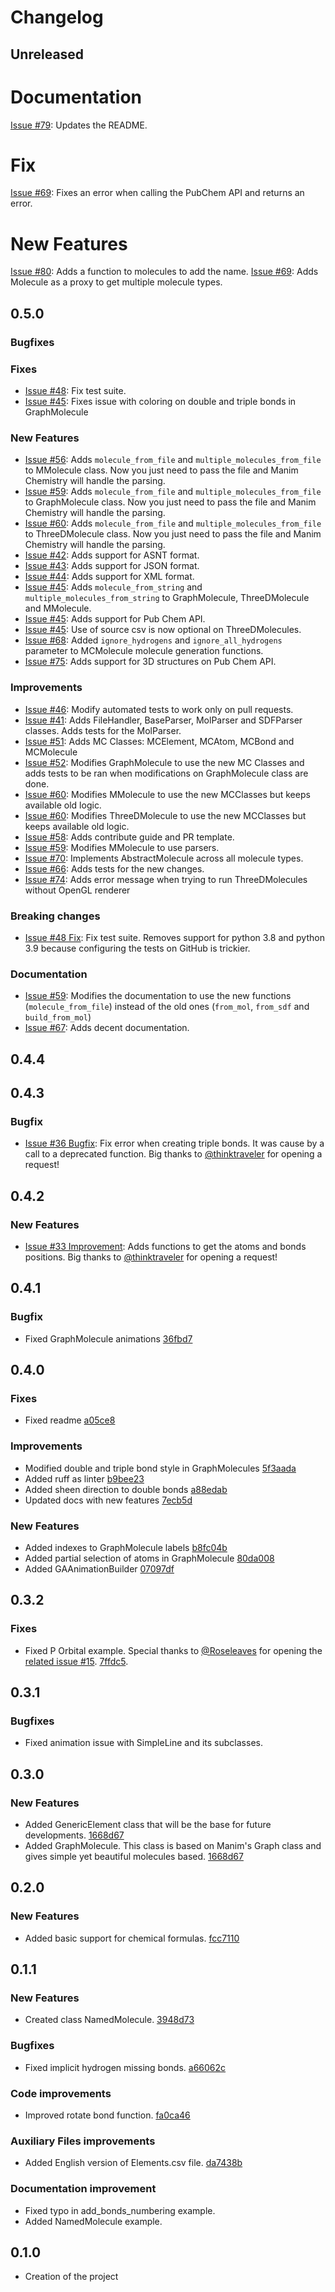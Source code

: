 # Changelog

## Unreleased

# Documentation
[Issue #79](https://github.com/UnMolDeQuimica/manim-Chemistry/issues/79): Updates the README.

# Fix
[Issue #69](https://github.com/UnMolDeQuimica/manim-Chemistry/issues/69): Fixes an error when calling the PubChem API and returns an error.

# New Features
[Issue #80](https://github.com/UnMolDeQuimica/manim-Chemistry/issues/80): Adds a function to molecules to add the name.
[Issue #69](https://github.com/UnMolDeQuimica/manim-Chemistry/issues/69): Adds Molecule as a proxy to get multiple molecule types.

## 0.5.0

### Bugfixes

### Fixes
* [Issue #48](https://github.com/UnMolDeQuimica/manim-Chemistry/issues/48): Fix test suite.
* [Issue #45](https://github.com/UnMolDeQuimica/manim-Chemistry/pull/63): Fixes issue with coloring on double and triple bonds in GraphMolecule

### New Features
* [Issue #56](https://github.com/UnMolDeQuimica/manim-Chemistry/pull/56): Adds `molecule_from_file` and `multiple_molecules_from_file` to MMolecule class. Now you just need to pass the file and Manim Chemistry will handle the parsing.
* [Issue #59](https://github.com/UnMolDeQuimica/manim-Chemistry/pull/59): Adds `molecule_from_file` and `multiple_molecules_from_file` to GraphMolecule class. Now you just need to pass the file and Manim Chemistry will handle the parsing.
* [Issue #60](https://github.com/UnMolDeQuimica/manim-Chemistry/pull/60): Adds `molecule_from_file` and `multiple_molecules_from_file` to ThreeDMolecule class. Now you just need to pass the file and Manim Chemistry will handle the parsing.
* [Issue #42](https://github.com/UnMolDeQuimica/manim-Chemistry/pull/61): Adds support for ASNT format.
* [Issue #43](https://github.com/UnMolDeQuimica/manim-Chemistry/pull/62): Adds support for JSON format.
* [Issue #44](https://github.com/UnMolDeQuimica/manim-Chemistry/pull/63): Adds support for XML format.
* [Issue #45](https://github.com/UnMolDeQuimica/manim-Chemistry/pull/63): Adds `molecule_from_string` and `multiple_molecules_from_string` to GraphMolecule, ThreeDMolecule and MMolecule.
* [Issue #45](https://github.com/UnMolDeQuimica/manim-Chemistry/pull/63): Adds support for Pub Chem API.
* [Issue #45](https://github.com/UnMolDeQuimica/manim-Chemistry/pull/63): Use of source csv is now optional on ThreeDMolecules.
* [Issue #68](https://github.com/UnMolDeQuimica/manim-Chemistry/pull/72): Added `ignore_hydrogens` and `ignore_all_hydrogens` parameter to MCMolecule molecule generation functions.
* [Issue #75](https://github.com/UnMolDeQuimica/manim-Chemistry/pull/76): Adds support for 3D structures on Pub Chem API.

### Improvements
* [Issue #46](https://github.com/UnMolDeQuimica/manim-Chemistry/pull/47): Modify automated tests to work only on pull requests.
* [Issue #41](https://github.com/UnMolDeQuimica/manim-Chemistry/pull/50): Adds FileHandler, BaseParser, MolParser and SDFParser classes. Adds tests for the MolParser.
* [Issue #51](https://github.com/UnMolDeQuimica/manim-Chemistry/pull/55): Adds MC Classes: MCElement, MCAtom, MCBond and MCMolecule
* [Issue #52](https://github.com/UnMolDeQuimica/manim-Chemistry/pull/56): Modifies GraphMolecule to use the new MC Classes and adds tests to be ran when modifications on GraphMolecule class are done.
* [Issue #60](https://github.com/UnMolDeQuimica/manim-Chemistry/pull/59): Modifies MMolecule to use the new MCClasses but keeps available old logic.
* [Issue #60](https://github.com/UnMolDeQuimica/manim-Chemistry/pull/60): Modifies ThreeDMolecule to use the new MCClasses but keeps available old logic.
* [Issue #58](https://github.com/UnMolDeQuimica/manim-Chemistry/pull/58): Adds contribute guide and PR template.
* [Issue #59](https://github.com/UnMolDeQuimica/manim-Chemistry/pull/59): Modifies MMolecule to use parsers.
* [Issue #70](https://github.com/UnMolDeQuimica/manim-Chemistry/pull/71): Implements AbstractMolecule across all molecule types.
* [Issue #66](https://github.com/UnMolDeQuimica/manim-Chemistry/pull/71): Adds tests for the new changes.
* [Issue #74](https://github.com/UnMolDeQuimica/manim-Chemistry/pull/77): Adds error message when trying to run ThreeDMolecules without OpenGL renderer

### Breaking changes
* [Issue #48 Fix](https://github.com/UnMolDeQuimica/manim-Chemistry/issues/48): Fix test suite. Removes support for python 3.8 and python 3.9 because configuring the tests on GitHub is trickier.

### Documentation
* [Issue #59](https://github.com/UnMolDeQuimica/manim-Chemistry/pull/59): Modifies the documentation to use the new functions (`molecule_from_file`) instead of the old ones (`from_mol`, `from_sdf` and `build_from_mol`)
* [Issue #67](https://github.com/UnMolDeQuimica/manim-Chemistry/pull/78): Adds decent documentation.

## 0.4.4


## 0.4.3
### Bugfix
* [Issue #36 Bugfix](https://github.com/UnMolDeQuimica/manim-Chemistry/pull/36): Fix error when creating triple bonds. It was cause by a call to a deprecated function. Big thanks to [@thinktraveler](https://github.com/thinktraveller) for opening a request!

## 0.4.2
### New Features
* [Issue #33 Improvement](https://github.com/UnMolDeQuimica/manim-Chemistry/pull/34): Adds functions to get the atoms and bonds positions. Big thanks to [@thinktraveler](https://github.com/thinktraveller) for opening a request!

## 0.4.1
### Bugfix
* Fixed GraphMolecule animations [36fbd7](https://github.com/UnMolDeQuimica/manim-Chemistry/commit/36fbd72bc76931a7f6fa1ab67c1bb48b573855e5)


## 0.4.0
### Fixes
* Fixed readme [a05ce8](https://github.com/UnMolDeQuimica/manim-Chemistry/commit/a05ce87bef3d855dbf3371bf4e5abadf17eccd06)

### Improvements
* Modified double and triple bond style in GraphMolecules [5f3aada](https://github.com/UnMolDeQuimica/manim-Chemistry/commit/5f3aada58fd3fe90ff1d3f6f5df3759366484b3d)
* Added ruff as linter [b9bee23](https://github.com/UnMolDeQuimica/manim-Chemistry/commit/b9bee231b70eac5b5decba1849d935b87e86342b)
* Added sheen direction to double bonds [a88edab](https://github.com/UnMolDeQuimica/manim-Chemistry/commit/a88edab87a3184328147c2bf3961b98817926fb1)
* Updated docs with new features [7ecb5d](https://github.com/UnMolDeQuimica/manim-Chemistry/commit/7ecb5d3dc34932d93b3cf71f65ed01e76e645dbd)

### New Features
* Added indexes to GraphMolecule labels [b8fc04b](https://github.com/UnMolDeQuimica/manim-Chemistry/commit/b8fc04b7adc9654a4529ddec01b6c2e6f67cd4cd)
* Added partial selection of atoms in GraphMolecule [80da008](https://github.com/UnMolDeQuimica/manim-Chemistry/commit/80da008f7ddcbaf944b813f8a6fd49eab5551183)
* Added GAAnimationBuilder [07097df](https://github.com/UnMolDeQuimica/manim-Chemistry/commit/07097dfe03671374b4f1e13a7a9eb7279c40775a)

## 0.3.2
### Fixes
* Fixed P Orbital example. Special thanks to [@Roseleaves](https://github.com/Roseleaves) for opening the [related issue #15](https://github.com/UnMolDeQuimica/manim-Chemistry/issues/15). [7ffdc5](https://github.com/UnMolDeQuimica/manim-Chemistry/pull/16/commits/7ffdc52f90bae0605c27a3f9d545d0538a51c04b).

## 0.3.1
### Bugfixes
* Fixed animation issue with SimpleLine and its subclasses.

## 0.3.0
### New Features
* Added GenericElement class that will be the base for future developments. [1668d67](https://github.com/UnMolDeQuimica/manim-Chemistry/commit/1668d670752c86b860ff20c2d9e58ba4286329e1)
* Added GraphMolecule. This class is based on Manim's Graph class and gives simple yet beautiful molecules based. [1668d67](https://github.com/UnMolDeQuimica/manim-Chemistry/commit/1668d670752c86b860ff20c2d9e58ba4286329e1)


## 0.2.0
### New Features
* Added basic support for chemical formulas. [fcc7110](https://github.com/UnMolDeQuimica/manim-Chemistry/commit/3948d73ff052ad3051b432dd17f9d4e5077e3892)

## 0.1.1
### New Features
* Created class NamedMolecule.  [3948d73](https://github.com/UnMolDeQuimica/manim-Chemistry/commit/3948d73ff052ad3051b432dd17f9d4e5077e3892)

### Bugfixes
* Fixed implicit hydrogen missing bonds. [a66062c](https://github.com/UnMolDeQuimica/manim-Chemistry/commit/a66062cb374b3c2dbb4e9abac11359e6a784db69)

### Code improvements
* Improved rotate bond function. [fa0ca46](https://github.com/UnMolDeQuimica/manim-Chemistry/commit/fa0ca46d28f1e505b0c40225912da2a6bc50383a)

### Auxiliary Files improvements

* Added English version of Elements.csv file. [da7438b](https://github.com/UnMolDeQuimica/manim-Chemistry/commit/da7438b724f4fc149a5be83f0f0dbdc3e64d42d8)


### Documentation improvement
* Fixed typo in add_bonds_numbering example.
* Added NamedMolecule example.

## 0.1.0
* Creation of the project
